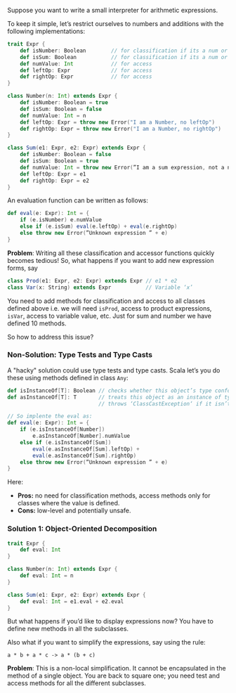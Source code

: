 Suppose you want to write a small interpreter for arithmetic expressions.

To keep it simple, let’s restrict ourselves to numbers and additions with the following implementations:
```scala
trait Expr {
    def isNumber: Boolean        // for classification if its a num or sum
    def isSum: Boolean           // for classification if its a num or sum
    def numValue: Int            // for access
    def leftOp: Expr             // for access
    def rightOp: Expr            // for access
}

class Number(n: Int) extends Expr {
    def isNumber: Boolean = true
    def isSum: Boolean = false
    def numValue: Int = n
    def leftOp: Expr = throw new Error("I am a Number, no leftOp")
    def rightOp: Expr = throw new Error("I am a Number, no rightOp")
}

class Sum(e1: Expr, e2: Expr) extends Expr {
    def isNumber: Boolean = false
    def isSum: Boolean = true
    def numValue: Int = throw new Error(”I am a sum expression, not a number”)
    def leftOp: Expr = e1 
    def rightOp: Expr = e2
}
```
An evaluation function can be written as follows:
```scala
def eval(e: Expr): Int = {
    if (e.isNumber) e.numValue
    else if (e.isSum) eval(e.leftOp) + eval(e.rightOp)
    else throw new Error(”Unknown expression ” + e)
}
```
**Problem**: Writing all these classification and accessor functions quickly becomes tedious! So, what happens if you want to add new expression forms, say
```scala
class Prod(e1: Expr, e2: Expr) extends Expr // e1 * e2
class Var(x: String) extends Expr           // Variable ‘x’
```
You need to add methods for classification and access to all classes defined above i.e. we will need `isProd`, access to product expressions, `isVar`, access to variable value, etc. Just for sum and number we have defined 10 methods.

So how to address this issue?

### Non-Solution: Type Tests and Type Casts

A "hacky" solution could use type tests and type casts. Scala let’s you do these using methods defined in class `Any`:
```scala
def isInstanceOf[T]: Boolean // checks whether this object’s type conforms to ‘T‘
def asInstanceOf[T]: T       // treats this object as an instance of type ‘T‘
                             // throws ‘ClassCastException‘ if it isn’t.

// So implente the eval as:
def eval(e: Expr): Int = {
    if (e.isInstanceOf[Number])
        e.asInstanceOf[Number].numValue
    else if (e.isInstanceOf[Sum])
        eval(e.asInstanceOf[Sum].leftOp) +
        eval(e.asInstanceOf[Sum].rightOp)
    else throw new Error(”Unknown expression ” + e)
}
```
Here:

* **Pros:** no need for classification methods, access methods only for classes where the value is defined.
* **Cons:** low-level and potentially unsafe.

### Solution 1: Object-Oriented Decomposition

```scala
trait Expr {
    def eval: Int
}

class Number(n: Int) extends Expr {
    def eval: Int = n
}

class Sum(e1: Expr, e2: Expr) extends Expr {
    def eval: Int = e1.eval + e2.eval
}
```
But what happens if you’d like to display expressions now? You have to define new methods in all the subclasses.

Also what if you want to simplify the expressions, say using the rule:
```
a * b + a * c -> a * (b + c)
```
**Problem**: This is a non-local simplification. It cannot be encapsulated in the method of a single object. You are back to square one; you need test and access methods for all the different subclasses.